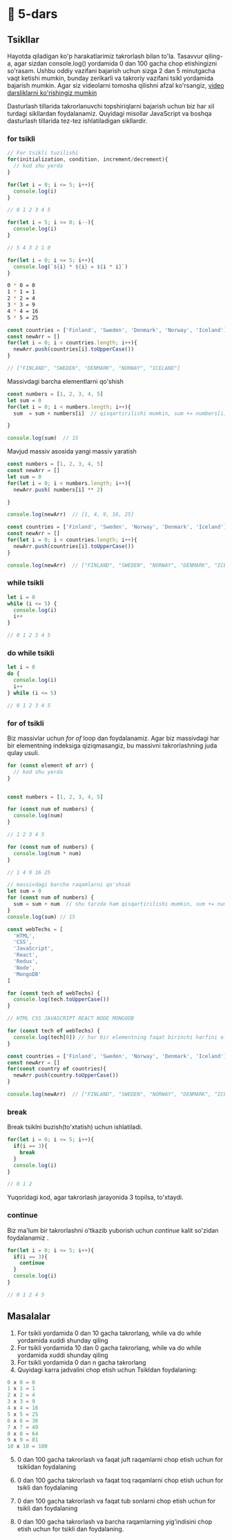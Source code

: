 # 📔 5-dars

## Tsikllar

Hayotda qiladigan ko'p harakatlarimiz takrorlash bilan to'la. Tasavvur qiling-a, agar sizdan console.log() yordamida 0 dan 100 gacha chop etishingizni so'rasam. Ushbu oddiy vazifani bajarish uchun sizga 2 dan 5 minutgacha vaqt ketishi mumkin, bunday zerikarli va takroriy vazifani tsikl yordamida bajarish mumkin. Agar siz videolarni tomosha qilishni afzal ko'rsangiz, [video darsliklarni ko'rishingiz mumkin](https://www.youtube.com/channel/UCM4xOopkYiPwJqyKsSqL9mw)

Dasturlash tillarida takrorlanuvchi topshiriqlarni bajarish uchun biz har xil turdagi sikllardan foydalanamiz. Quyidagi misollar JavaScript va boshqa dasturlash tillarida tez-tez ishlatiladigan sikllardir.

### for tsikli

```js
// For tsikli tuzilishi 
for(initialization, condition, increment/decrement){
  // kod shu yerda 
}
```

```js
for(let i = 0; i <= 5; i++){
  console.log(i)
}

// 0 1 2 3 4 5
```

```js
for(let i = 5; i >= 0; i--){
  console.log(i)
}

// 5 4 3 2 1 0
```

```js
for(let i = 0; i <= 5; i++){
  console.log(`${i} * ${i} = ${i * i}`)
}
```

```sh
0 * 0 = 0
1 * 1 = 1
2 * 2 = 4
3 * 3 = 9
4 * 4 = 16
5 * 5 = 25
```

```js
const countries = ['Finland', 'Sweden', 'Denmark', 'Norway', 'Iceland']
const newArr = []
for(let i = 0; i < countries.length; i++){
  newArr.push(countries[i].toUpperCase())
}

// ["FINLAND", "SWEDEN", "DENMARK", "NORWAY", "ICELAND"]
```

Massivdagi barcha elementlarni qo'shish

```js
const numbers = [1, 2, 3, 4, 5]
let sum = 0
for(let i = 0; i < numbers.length; i++){
  sum  = sum + numbers[i]  // qisqartirilishi mumkin, sum += numbers[i]

}

console.log(sum)  // 15
```

Mavjud massiv asosida yangi massiv yaratish

```js
const numbers = [1, 2, 3, 4, 5]
const newArr = []
let sum = 0
for(let i = 0; i < numbers.length; i++){
  newArr.push( numbers[i] ** 2)

}

console.log(newArr)  // [1, 4, 9, 16, 25]
```

```js
const countries = ['Finland', 'Sweden', 'Norway', 'Denmark', 'Iceland']
const newArr = []
for(let i = 0; i < countries.length; i++){
  newArr.push(countries[i].toUpperCase())
}

console.log(newArr)  // ["FINLAND", "SWEDEN", "NORWAY", "DENMARK", "ICELAND"]
```

### while tsikli

```js
let i = 0
while (i <= 5) {
  console.log(i)
  i++
}

// 0 1 2 3 4 5
```

### do while tsikli

```js
let i = 0
do {
  console.log(i)
  i++
} while (i <= 5)

// 0 1 2 3 4 5
```

### for of tsikli

Biz massivlar uchun _for of_ loop dan foydalanamiz. Agar biz massivdagi har bir elementning indeksiga qiziqmasangiz, bu massivni takrorlashning juda qulay usuli.

```js
for (const element of arr) {
  // kod shu yerda 
}
```

```js

const numbers = [1, 2, 3, 4, 5]

for (const num of numbers) {
  console.log(num)
}

// 1 2 3 4 5

for (const num of numbers) {
  console.log(num * num)
}

// 1 4 9 16 25

// massivdagi barcha raqamlarni qo'shsak 
let sum = 0
for (const num of numbers) {
  sum = sum + num  // shu tarzda ham qisqartirilishi mumkin, sum += num
}
console.log(sum) // 15

const webTechs = [
  'HTML',
  'CSS',
  'JavaScript',
  'React',
  'Redux',
  'Node',
  'MongoDB'
]

for (const tech of webTechs) {
  console.log(tech.toUpperCase())
}

// HTML CSS JAVASCRIPT REACT NODE MONGODB

for (const tech of webTechs) {
  console.log(tech[0]) // har bir elementning faqat birinchi harfini olish,  H C J R N M
}

```

```js
const countries = ['Finland', 'Sweden', 'Norway', 'Denmark', 'Iceland']
const newArr = []
for(const country of countries){
  newArr.push(country.toUpperCase())
}

console.log(newArr)  // ["FINLAND", "SWEDEN", "NORWAY", "DENMARK", "ICELAND"]
```

### break

Break tsiklni buzish(to'xtatish) uchun ishlatiladi.

```js
for(let i = 0; i <= 5; i++){
  if(i == 3){
    break
  }
  console.log(i)
}

// 0 1 2
```

Yuqoridagi kod, agar takrorlash jarayonida 3 topilsa, to'xtaydi.

### continue

Biz ma'lum bir takrorlashni o'tkazib yuborish uchun *continue*  kalit so'zidan foydalanamiz .

```js
for(let i = 0; i <= 5; i++){
  if(i == 3){
    continue
  }
  console.log(i)
}

// 0 1 2 4 5
```

## Masalalar

1. For tsikli yordamida 0 dan 10 gacha takrorlang, while va do while yordamida xuddi shunday qiling
2. For tsikli yordamida 10 dan 0 gacha takrorlang, while va do while yordamida xuddi shunday qiling
3. For tsikli yordamida 0 dan n gacha takrorlang
4. Quyidagi karra jadvalini chop etish uchun Tsikldan foydalaning:
```js
0 x 0 = 0
1 x 1 = 1
2 x 2 = 4
3 x 3 = 9
4 x 4 = 16
5 x 5 = 25
6 x 6 = 36
7 x 7 = 49
8 x 8 = 64
9 x 9 = 81
10 x 10 = 100
```
5. 0 dan 100 gacha takrorlash va faqat juft raqamlarni chop etish uchun for tsiklidan foydalaning

6. 0 dan 100 gacha takrorlash va faqat toq raqamlarni chop etish uchun for tsikli dan foydalaning

7. 0 dan 100 gacha takrorlash va faqat tub sonlarni chop etish uchun for tsikli dan foydalaning

8. 0 dan 100 gacha takrorlash va barcha raqamlarning yig'indisini chop etish uchun for tsikli dan foydalaning.



